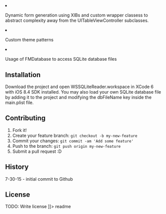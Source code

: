 # 

<snippet>
  <content><![CDATA[
# ${1:WSSQLiteReader}
Prototype dynamic SQLite database reader which currently demonstrates:

* Dynamic form generation using XIBs and custom wrapper classess to abstract complexity away from the UITableViewController subclasses.

* Custom theme patterns

* Usage of FMDatabase to access SQLite database files

## Installation
Download the project and open WSSQLiteReader.workspace in XCode 6 with iOS 8.4 SDK installed.
You may also load your own SQLite database file by adding it to the project and modifying the dbFileName key inside the main.plist file.

## Contributing
1. Fork it!
2. Create your feature branch: `git checkout -b my-new-feature`
3. Commit your changes: `git commit -am 'Add some feature'`
4. Push to the branch: `git push origin my-new-feature`
5. Submit a pull request :D

## History
7-30-15 - initial commit to Github

## License
TODO: Write license
]]></content>
  <tabTrigger>readme</tabTrigger>
</snippet>